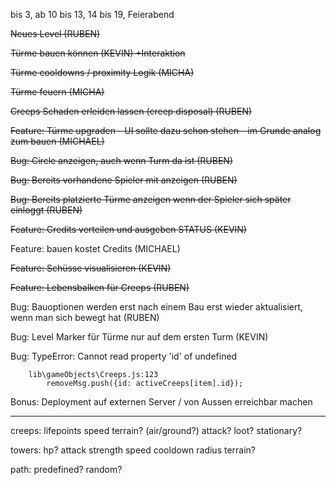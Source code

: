 
bis 3, ab 10 bis 13, 14 bis 19, Feierabend


~~Neues Level (RUBEN)~~

~~Türme bauen können (KEVIN) +Interaktion~~

~~Türme cooldowns / proximity Logik (MICHA)~~

~~Türme feuern (MICHA)~~

~~Creeps Schaden erleiden lassen (creep disposal) (RUBEN)~~

~~Feature: Türme upgraden - UI sollte dazu schon stehen - im Grunde analog zum bauen (MICHAEL)~~

~~Bug: Circle anzeigen, auch wenn Turm da ist (RUBEN)~~

~~Bug: Bereits vorhandene Spieler mit anzeigen (RUBEN)~~

~~Bug: Bereits platzierte Türme anzeigen wenn der Spieler sich später einloggt (RUBEN)~~

~~Feature: Credits verteilen und ausgeben STATUS (KEVIN)~~

Feature: bauen kostet Credits (MICHAEL)

~~Feature: Schüsse visualisieren (KEVIN)~~

~~Feature: Lebensbalken für Creeps (RUBEN)~~

Bug: Bauoptionen werden erst nach einem Bau erst wieder aktualisiert, wenn man sich bewegt hat (RUBEN)

Bug: Level Marker für Türme nur auf dem ersten Turm (KEVIN)

Bug: TypeError: Cannot read property 'id' of undefined

		lib\gameObjects\Creeps.js:123
			removeMsg.push({id: activeCreeps[item].id});


Bonus: Deployment auf externen Server / von Aussen erreichbar machen

---

creeps:
	lifepoints
	speed
	terrain? (air/ground?)
	attack?
	loot? stationary?

towers:
	hp?
	attack strength
		speed
		cooldown
		radius
		terrain?

path:
	predefined?
	random?
